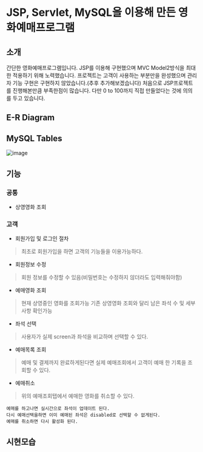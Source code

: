 # JSP, Servlet, MySQL을 이용해 만든 영화예매프로그램

## 소개
간단한 영화예매프로그램입니다. JSP를 이용해 구현했으며 MVC Model2방식을 최대한 적용하기 위해 노력했습니다.
프로젝트는 고객이 사용하는 부분만을 완성했으며 관리자 기능 구현은 구현하지 않았습니다.(추후 추가해보겠습니다) 처음으로 JSP프로젝트를 진행해본만큼 부족한점이 많습니다. 다만  0 to 100까지 직접 만들었다는 것에 의의를 두고 있습니다.

## E-R Diagram

## MySQL Tables
![image](https://user-images.githubusercontent.com/66772624/146421541-b555adc2-e4df-47ff-a91b-cba9e9cc5fda.png)

## 기능

### 공통
+ 상영영화 조회

### 고객
+ 회원가입 및 로그인 절차
> 최초로 회원가입을 하면 고객의 기능들을 이용가능하다.
+ 회원정보 수정
> 회원 정보를 수정할 수 있음(비밀번호는 수정하지 않더라도 입력해줘야함)
+ 예매영화 조회
> 현재 상영중인 영화를 조회가능 기존 상영영화 조회와 달리 남은 좌석 수 및 세부사항 확인가능
+ 좌석 선택
> 사용자가 실제 screen과 좌석을 비교하며 선택할 수 있다.
+ 예매목록 조회
> 예매 및 결제까지 완료하게된다면 실제 예매조회에서 고객이 예매 한 기록을 조회할 수 있다.
+ 예매취소
> 위의 예매조회탭에서 예매한 영화를 취소할 수 있다.
``` 
예매를 하고나면 실시간으로 좌석이 업데이트 된다.
다시 예매선택을하면 이미 예매된 좌석은 disabled로 선택할 수 없게된다.
예매를 취소하면 다시 활성화 된다.
```
## 시현모습
